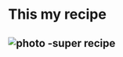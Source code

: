 # This my recipe 

![photo](http://www.foodista.com/sites/default/files/styles/recype/public/Mango-Avocado-Salsa-5.jpg) 
 -super recipe
 --
